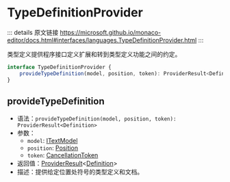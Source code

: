 # TypeDefinitionProvider

<backTop />
        
::: details 原文链接
https://microsoft.github.io/monaco-editor/docs.html#interfaces/languages.TypeDefinitionProvider.html
:::

类型定义提供程序接口定义扩展和转到类型定义功能之间的约定。

```ts
interface TypeDefinitionProvider {
    provideTypeDefinition(model, position, token): ProviderResult<Definition>;
}
```

## provideTypeDefinition
- 语法：`provideTypeDefinition(model, position, token): ProviderResult<Definition>`
- 参数：
  - `model`: [ITextModel](/api/editor/ITextModel.md)
  - `position`: [Position](/api/Position.md)
  - `token`: [CancellationToken](/api/CancellationToken.md)
- 返回值：[ProviderResult](/api/languages/ProviderResult.md)<[Definition](/api/languages/Definition.md)>
- 描述：提供给定位置处符号的类型定义和文档。